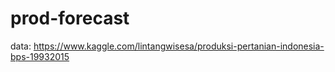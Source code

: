 # prod-forecast

data: https://www.kaggle.com/lintangwisesa/produksi-pertanian-indonesia-bps-19932015
